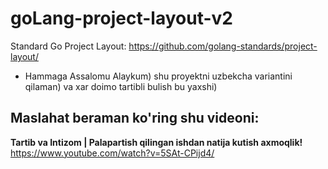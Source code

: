 # goLang-project-layout-v2
Standard Go Project Layout: https://github.com/golang-standards/project-layout/
* Hammaga Assalomu Alaykum) shu proyektni uzbekcha variantini qilaman) va xar doimo tartibli bulish bu yaxshi)

## Maslahat beraman ko'ring shu videoni:
**Tartib va Intizom | Palapartish qilingan ishdan natija kutish axmoqlik!**
https://www.youtube.com/watch?v=5SAt-CPijd4/
